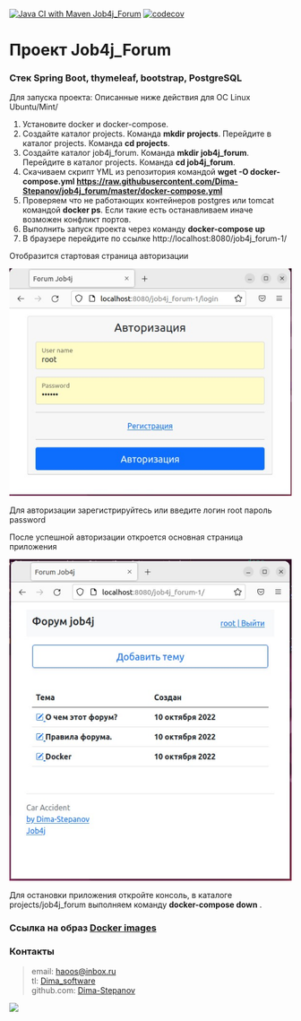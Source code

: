 [![Java CI with Maven Job4j_Forum](https://github.com/Dima-Stepanov/job4j_forum/actions/workflows/maven.yml/badge.svg)](https://github.com/Dima-Stepanov/job4j_forum/actions/workflows/maven.yml)
[![codecov](https://codecov.io/gh/Dima-Stepanov/job4j_forum/branch/master/graph/badge.svg?token=0uMjbFhS0N)](https://codecov.io/gh/Dima-Stepanov/job4j_forum)

<h1>Проект Job4j_Forum</h1>
<h3>Стек Spring Boot, thymeleaf, bootstrap, PostgreSQL</h3>

Для запуска проекта:
Описанные ниже действия для ОС Linux Ubuntu/Mint/
1. Установите docker и docker-compose.
2. Создайте каталог projects. Команда <b>mkdir projects</b>. Перейдите в каталог projects. Команда <b>cd projects</b>.
3. Создайте каталог job4j_forum. Команда <b>mkdir job4j_forum</b>. Перейдите в каталог projects. Команда <b>cd job4j_forum</b>.
4. Скачиваем скрипт YML из репозитория командой <b>wget -O docker-compose.yml https://raw.githubusercontent.com/Dima-Stepanov/job4j_forum/master/docker-compose.yml </b> <br>
5. Проверяем что не работающих контейнеров postgres или tomcat командой <b>docker ps</b>. Если такие есть останавливаем иначе возможен конфликт портов.
6. Выполнить запуск проекта через команду <b>docker-compose up</b>
7. В браузере перейдите по ссылке http://localhost:8080/job4j_forum-1/

Отобразится стартовая страница авторизации<br>

![](img/login_page.jpg)<br>

Для авторизации зарегистрируйтесь или введите логин root пароль password<br>

После успешной авторизации откроется основная страница приложения<br>

![](img/index_page.jpg)<br>

Для остановки приложения откройте консоль, в каталоге projects/job4j_forum выполняем команду <b>docker-compose down</b> .  <br>

<h3>Ссылка на образ <a href="https://hub.docker.com/repository/docker/dima202020/job4j_forum">Docker images</a></h3> 

### Контакты

> email: [haoos@inbox.ru](mailto:haoos@inbox.ru) <br>
> tl: [Dima_software](https://t.me/Dima_software) <br>
> github.com: [Dima-Stepanov](https://github.com/Dima-Stepanov)

![](img/job4_logo.png) <br>
